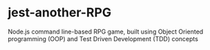 # jest-another-RPG
Node.js command line-based RPG game, built using Object Oriented programming (OOP)  and Test Driven Development (TDD) concepts
